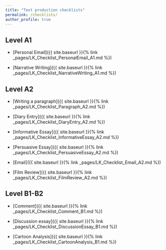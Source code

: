 ```yaml
---
title: "Text production checklists"
permalink: /checklists/
author_profile: true
---
```


## Level A1

- [Personal Email]({{ site.baseurl }}{% link
  _pages/LK_Checklist_PersonalEmail_A1.md %})

- [Narrative Writing]({{ site.baseurl }}{% link
  _pages/LK_Checklist_NarrativeWriting_A1.md %})

## Level A2

- [Writing a paragraph]({{ site.baseurl }}{% link
  _pages/LK_Checklist_Paragraph_A2.md %})

- [Diary Entry]({{ site.baseurl }}{% link _pages/LK_Checklist_DiaryEntry_A2.md
  %})

- [Informative Essay]({{ site.baseurl }}{% link
  _pages/LK_Checklist_InformativeEssay_A2.md %})

- [Persuasive Essay]({{ site.baseurl }}{% link
  _pages/LK_Checklist_PersuasiveEssay_A2.md %})

- [Email]({{ site.baseurl }}{% link _pages/LK_Checklist_Email_A2.md %})

- [Film Review]({{ site.baseurl }}{% link _pages/LK_Checklist_FilmReview_A2.md
  %})

## Level B1-B2

- [Comment]({{ site.baseurl }}{% link _pages/LK_Checklist_Comment_B1.md %})

- [Discussion essay]({{ site.baseurl }}{% link
  _pages/LK_Checklist_DiscussionEssay_B1.md %})

- [Cartoon Analysis]({{ site.baseurl }}{% link
  _pages/LK_Checklist_CartoonAnalysis_B1.md %})
